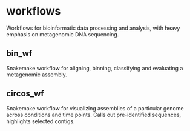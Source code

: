 # workflows
Workflows for bioinformatic data processing and analysis, with heavy emphasis on metagenomic DNA sequencing.

## bin_wf

Snakemake workflow for aligning, binning, classifying and evaluating a
metagenomic assembly.

## circos_wf
Snakemake workflow for visualizing assemblies of a particular genome across conditions and time points.  Calls out pre-identified sequences, highlights selected contigs.

